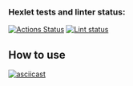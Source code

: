 ### Hexlet tests and linter status:
[![Actions Status](https://github.com/DS85/python-project-lvl2/workflows/hexlet-check/badge.svg)](https://github.com/DS85/python-project-lvl2/actions)
[![Lint status](https://github.com/DS85/python-project-lvl2/workflows/lint-check/badge.svg)](https://github.com/DS85/python-project-lvl2/actions)

## How to use
[![asciicast](https://asciinema.org/a/QbR78rAoXFw7HilPmoQ2GfHkP.svg)](https://asciinema.org/a/QbR78rAoXFw7HilPmoQ2GfHkP)
